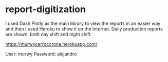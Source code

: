 # report-digitization

I used Dash Plotly as the main library to view the reports in an easier way and then I used Heroku to show it on the Internet.
Daily production reports are shown, both day shift and night shift.

https://murwycerrocorona.herokuapp.com/

User: murwy
Password: alejandro



